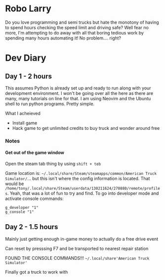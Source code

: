 # Robo Larry

Do you love programming and semi trucks but hate the monotony of having to spend hours checking the speed limit and
driving safe? Well fear no more, I'm attempting to do away with all that boring tedious work by spending many hours
automating it! No problem.... right? 



# Dev Diary

## Day 1 - 2 hours

This assumes Python is already set up and ready to run along with your development environment. I won't be going over
all the here as there are many, many tutorials on line for that. I am using Neovim and the Ubuntu shell to run python
programs. Pretty simple.

What I acheieved

- Install game
- Hack game to get unlimited credits to buy truck and wonder around free

### Notes

#### Get out of the game window

Open the steam tab thing by using `shift + teb`

Game location is: `~/.local/share/Steam/steamapps/common/American Truck Simulator/`... but this isn't where the config
information is located. That would be `/home/tony/.local/share/Steam/userdata/130211624/270880/remote/profiles`. Yeah,
that was a lot of fun to try and find. To go into developer mode and activate console commands:

    g_developer "1"
    g_console "1"


## Day 2 - 1.5 hours

Mainly just getting enough in-game money to actually do a free drive event

Can reset by presssing F7 and be transported to nearest repair station

FOUND THE CONSOLE COMMANDS!!! `~/.local/share'American Truck Simulator'`

Finally got a truck to work with
